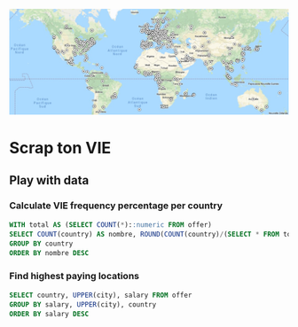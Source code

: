 ![Example map](/github/banner-map.jpg?raw=true "Example map")

# Scrap ton VIE

## Play with data 

### Calculate VIE frequency percentage per country
```sql
WITH total AS (SELECT COUNT(*)::numeric FROM offer)
SELECT COUNT(country) AS nombre, ROUND(COUNT(country)/(SELECT * FROM total), 4) * 100 AS percentage , country FROM offer
GROUP BY country
ORDER BY nombre DESC
```

### Find highest paying locations
```sql
SELECT country, UPPER(city), salary FROM offer
GROUP BY salary, UPPER(city), country
ORDER BY salary DESC
```
